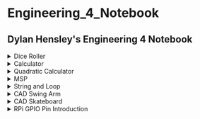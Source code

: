 # Engineering_4_Notebook
## Dylan Hensley's Engineering 4 Notebook
 
<details><summary>Dice Roller</summary>
 
## Dice Roller

### Assignment Description

In this assignment, we created a number generator that would pick a random number from 1-6. For this assignment, we needed to use "import random" which is a function that is used to select random results out of possible outcomes. The prgram can also be exited out or give you the option to roll again. This assignment, if done correctly, should have relatively clean code and should be really fun to use.

### Evidence 
 
<details><summary>Code</summary>
 
 
 ``` python
 
 # Automatic Dice Roller

# Written by [Dylan J. Hensley]

print ("🎲Automatic Dice Roller🎲:") # Title

import random
roll_again = ""
while roll_again == "":
    roll_dice = input("🎲Roll The Dice ⬇") # Telling you to Roll the Dice

    if roll_dice == "Roll": # What you write to roll the Dice
        posiblle_results = [6, 5, 4, 3, 2, 1] # possible outcomes
        result = random.choice(posiblle_results) # Picks out a random number
        print("You rolled a... " + str(result)) # Tells you the random number
    roll_again = input("X to exit / Enter to Roll again🎲")

```
 
</details>
 
<img src="https://github.com/DylnH/Engineering_4_Notebook/blob/main/Screenshot%202021-10-05%209.55.41%20PM.png?raw=true" alt="Screenshot 2021-10-05 9.55.41 PM.png"/>
 
 Onces you start, Type in "Roll" and Taa Daa, you should get a number between 1-6. Then if you want to roll again, press "enter", if not, "X"

### Wiring

N/A
 
### Reflection

The assignment wasn't hard at all, however, it was SO hard to follow Mr Miller's demands. Eventhough my code was working, he made me redo it over and over and over again, because I didn't "follow intructions". What kind of monster does that??? Anyway, if you want to do this assignment, look at the for the .py file in my readme.Personally, feel like I understand things more when I get to see it write in front of my face.
 
</details>

<details><summary>Calculator</summary>
 
## Calculator

### Assignment Description

In this assignment we were tasked to create a calculator that could add, subtracted, multiply ,and divide. The catch however, was to do all that, using only one function. By using "doMath" you are able to "do math" and solve simple math equations. The program can be exited out of and can give you the option to calculate again. This assignment will nt take you long, if you know which function to use.

### Evidence 
 
<details><summary>Code</summary>
 
 
 ``` python
 
 # Kalculator

def doMath(x,y,z):
    if(z==1):#addition
        return x + y
    if(z==2):#subtraction
         return x - y
    if(z==3):#mulitplication
         return x * y
    if(z==4):#division
         return round(x / y, 2)

while True:

        x = float(input("Enter 1st number: ")) #type in first input
        y = float(input("Enter 2nd number: ")) #type in second input

        print("Sum:        ", doMath(x,y,1)) #print out possible outcomes
        print("Difference: ", doMath(x,y,2))
        print("Product:    ", doMath(x,y,3))
        print("Quotient:   ", doMath(x,y,4))
        break 

```
 
</details>
 
<img src="https://github.com/DylnH/Engineering_4_Notebook/blob/main/Screenshot%202021-10-05%2010.40.39%20PM.png?raw=true" alt="Screenshot 2021-10-05 10.40.39 PM.png"/>
 
 Onces you start, Type in one number, then the second, and you'll get 4 different outcomes (addition,subraction,multiplication,division)

### Wiring

N/A
 
### Reflection

For this assignment, I had a hard time narrowing my code to 1 function. my original code had 4 function (def add, def subtract, def multiply, and def divide). It took me awhile to learn about the doMath function, but after I did, I was able to finish the assignment "properly" (both ways work the same way if you want to make your own calculator).

 
</details>

<details><summary>Quadratic Calculator</summary>
 
## Quadratic Calculator

### Assignment Description

This program computes roots of a quadratic equation when coefficients a, b and c are typed by the user. for this assignment I used 
"def quadCalc" as the main function. I have trouble with Quadratics in reality so coding I thought would be dificult, but is will not be as bad as it may seem.
	
### Evidence 
 
<details><summary>Code</summary>
 
 
 ``` python
 
#Quadratic Solver


def quadCalc(a,b,c): # quadCalc = do quadratic/advanced math calculations
  intA = int(a)
  intB = int(b) 
  intC = int(c) 
  disc = ((intB*intB)-(4*intA*intC)) 
  Q1 = (-intB / (2*intA))
  if disc < 0: # if disc < 0 = calculate, then if answer is determind to have no real roots,print
    return("no real roots.".format(intA, intB, intC))
  if disc == 0: # if disc == 0 = calculate, then if answer is determind to have real roots,print
    return("The root =: {0}".format(Q1)) 
  if disc > 0: 
    pos = ((disc**0.5)/(2*intA)) 
    w = round((Q1 - pos),5) 
    x = round((Q1 + pos),5) 
    return([w,x]) 

while True:
    print("Enter coefficients") #Asking for user input
    a = input("Enter 1st coefficient: ") #input of 1st number
    b = input("Enter 2nd coefficient: ") #input second number
    c = input("Enter 3rd coefficient: ") #input third number
    returnVal = quadCalc(a,b,c)
    if isinstance(returnVal,list): 
      print("Two roots:")
      for root in returnVal:
        print(root)
    else:
      print(returnVal) 

```
 
</details>
 
<img src="https://github.com/DylnH/Engineering_4_Notebook/blob/main/Screenshot%202021-10-05%2010.58.30%20PM.png?raw=true" alt="Screenshot 2021-10-05 10.58.30 PM.png"/>
 
 Onces you start, Type in one number, then the second, then the third and you'll get your answer. (real roots or no real roots as well)

### Wiring

N/A
 
### Reflection

In This assignment, I had some problem with the inputs, however that was just a typo I had that I didn't see. I didn't really have any issues. Also, with any assignment, Looking something up will help you understand what is happening and what you need to do. Additinally follow intructions, At first, I didn't read the desrciption for this assignment and just did my own thing. DON'T. I had to redo this one multiple times because of it.
 
</details>

<details><summary>MSP</summary>
 
## Hangman Game
### Assignment Description

In this assignment, we created a hangman game,that can be played by two people. The first player would type in a word, and the game with begin. The second player would guess and a stick figure will gradually form, depending on if the player answers wrong. The concept is pretty staight forward, a standard hangman game. This look a little longer than the rest of the assignments, but thats due to difficulty.

### Evidence 
	
<details><summary>Code</summary>
 
 
 ``` python

 #hangboy

import time

wrongArr = ["________	", # will print one row for every wromg answer
	    "|       |  ",
            "|       O  ",
            "|      /|\\",
            "|      / \\", 
            "|          ",
	    "|		"]
print ("write a word.")

word = input() # Player #1 input setup
time.sleep(1)

print ("\n" * 50)
print ("Guess")
time.sleep(0.5)

guesses = ' '
turns = len(wrongArr)
save = turns
while turns > 0:
    failed = 0 
    for char in word:
        if char in guesses:
            print (char) 

        else:
            print ("_")
            failed += 1

    if failed == 0:
        print ("You won :)")# if you win, print
        break
    print
    guess = input() 
    guesses += guess 

    if guess not in word:
        turns -= 1
        for i in range(save - turns): 
       	    print (wrongArr[i])
        print ("You have", + turns, 'more guesses') # number of guesses

        if turns == 0:
            print ("You lost (x_x)") # death

    print ("_______________________________")

```
 
</details>
 
 <img src="https://github.com/DylnH/Engineering_4_Notebook/blob/main/Screenshot%202021-10-12%20at%203.20.22%20PM.png?raw=true">	
 <img src="https://github.com/DylnH/Engineering_4_Notebook/blob/main/Screenshot%202021-10-12%20at%203.19.39%20PM.png?raw=true">
 
  
 Onces you start, Type in "Roll" and Taa Daa, you should get a number between 1-6. Then if you want to roll again, press "enter", if not, "X"

### Wiring

N/A
 
### Reflection

For this assignment, I had difficulty with the "player input aspect of the assignment. I tried to get away with it by making a random word generator so you can play with yourself,but thats a different project. After I figure that out This helped me solve my issues. [Link to Hangman code](https://inventwithpython.com/invent4thed/chapter8.html)
	
</details>

<details><summary>String and Loop</summary>
 
## String and Loop

### Assignment Description
	
For this assignment, We were tasked to make a program that would print out sentences were written out by a user. In this assignmnt I used numpy array with is a function that can be used to make compact lists in certain formats in very quick time. by using it, you can get your code to look really clean, because there isn't that much to do.


### Evidence 
 
<details><summary>Code</summary>
 
 ``` python
 
 # Loops and string

# Written by Dylan J. Hensley


import numpy 

txt = input("Write somethin' ")

letters = list(txt)
array1 = numpy.array(letters) # formats letters vertically in a list format

for i in letters:
    newStr = i.replace(' ', '-')  # instead of space, it a "-"
    print(newStr)
 
 ```
</details>

 <img src="https://github.com/DylnH/Engineering_4_Notebook/blob/main/Screenshot%20(15).png?raw=true">

First type out some sentences,words,phrase, anythings for that matter, and press "enter" then your program will print it out vertically.
 
### Wiring

N/A
 
### Reflection

The assignment wasn't hard at all, numpy works wonders, It's litterally made for this assignment (or making lists). At first I was a bit confused on what the assignment was asking for and my code had the text printed horizantally but other than that easy fix, this assignment was quick and fun.

</details>
	
	
<details><summary>CAD Swing Arm</summary>
 
## CAD Swing Arm

### Assignment Description
	
This assignment asked me to replicate a swing arm part from a set of drawings. The assignment style is similar to a portion of the Onshape Associate Certification test.

### Evidence 

#### Configuration #1
	
<img src="https://github.com/DylnH/Engineering_4_Notebook/blob/main/Screenshot%202021-10-21%2011.36.42%20PM.png?raw=true">
	
	
#### Configuration #2
	
<img src="https://github.com/DylnH/Engineering_4_Notebook/blob/main/Screenshot%202021-10-21%2011.37.15%20PM.png?raw=true">
	
#### Links

[Swing Arm Link](https://cvilleschools.onshape.com/documents/5ce46cef149ffc7d33da91cc/w/8b3d52efd11c982e6632a7d7/e/8e3422795aa742f79d0cd294)

### Reflection

Creating this part from a drawing was pretty simple due to my past experience with tracing. However I will say that it's not the easiest to create something based off a black and white image. Next time, I will spend more time analyzing the drawings before I actually start making the part!

</details>

<details><summary>CAD Skateboard</summary>
 
## CAD Skateboard

### Assignment Description
	
For this assignment, We were tasked to make a skateboard in a step by step format. We created every part, the deck, the trucks, the wheels, bearings, and hardware. This was really fun to work on and will help you build up certain skills like using the hole tools, split and moving faces, and how to edit preexisting parts.


### Evidence 

<details><summary>Images</summary>

#### Deck
	
<img src="https://github.com/DylnH/Engineering_4_Notebook/blob/main/Screenshot%202021-10-21%2011.40.38%20PM.png?raw=true">
	
#### Trucks
	
<img src="https://github.com/DylnH/Engineering_4_Notebook/blob/main/jbnjnjn.png?raw=true" alt="jbnjnjn.png"/>
	
#### Wheel
	
<img src="https://github.com/DylnH/Engineering_4_Notebook/blob/main/Screenshot%202021-10-21%2011.39.18%20PM.png?raw=true">
	
#### Bearing
	
<img src="https://github.com/DylnH/Engineering_4_Notebook/blob/main/Screenshot%202021-10-21%2011.39.36%20PM.png?raw=true">
	
#### Complete Skateboard
	
<img src="https://github.com/DylnH/Engineering_4_Notebook/blob/main/Screenshot%202021-10-21%2011.41.56%20PM.png?raw=true">

 </details>

#### Links
	
[SkateBoard](https://cvilleschools.onshape.com/documents/d5ff6f7a97309cc405ae1018/w/6e7e7d22ebda895d6140c3e2/e/a68ca3ee1887abae4454c96c)
 
### Reflection

This assignment was more fun than anything. I didn't learn that much of anything with this one however it's always good to practice. If you want to do this project, use this [Link]( https://cvilleschools.onshape.com/documents/ce5ac8909ec93f2ab937afda/w/77af2f4715cd6b9dc0f3d968/e/1cf175a4a9e7faeb7db52e25). This will give a complete step-by-step process created by Dorctor Shields. I will say, if you complete the harder truck design, you'll notice that the trucks and wheels are way closer to the deck than a normal skateboard. It bothered me a bit so I just tweaked the design a bit, plus adding riser pads.

</details>

<details><summary>RPi GPIO Pin Introduction</summary>
 
## RPi GPIO Pin Introduction

### Assignment Description
	
For this assignment. we coded a LED to remotely blink an LED on and off with our pi and a T Cobbler.

### Evidence 

<details><summary>Code</summary>
 
 ``` python
 
import RPi.GPIO as GPIO
import time

GPIO.setmode(GPIO.BCM)
GPIO.setwarnings(False)
b = [26]
y = [20]
g = [19]
r = [21]
GPIO.setup(b, GPIO.OUT)
GPIO.setup(y, GPIO.OUT)
GPIO.setup(g, GPIO.OUT)
GPIO.setup(r, GPIO.OUT)
while True:
	GPIO.output(b, 1)
	GPIO.output(y, 0)
	GPIO.output(g, 0)
	GPIO.output(r, 0)
	time.sleep(0.08)
	GPIO.output(b, 0)
	GPIO.output(y, 1)
	GPIO.output(g, 0)
	GPIO.output(r, 0)
	time.sleep(0.08)
	GPIO.output(b, 0)
	GPIO.output(y, 0)
	GPIO.output(g, 0)
	GPIO.output(r, 1)
	time.sleep(0.08)
	GPIO.output(b, 0)
	GPIO.output(y, 0)
	GPIO.output(g, 1)
	GPIO.output(r, 0)
	time.sleep(0.08)
 
 ```
</details>
	
	
#### Configuration #2
	
<img src="https://github.com/DylnH/Engineering_4_Notebook/blob/main/Screenshot%202021-10-21%2011.37.15%20PM.png?raw=true">
	
#### Links

[Swing Arm Link](https://cvilleschools.onshape.com/documents/5ce46cef149ffc7d33da91cc/w/8b3d52efd11c982e6632a7d7/e/8e3422795aa742f79d0cd294)

### Reflection

Creating this part from a drawing was pretty simple due to my past experience with tracing. However I will say that it's not the easiest to create something based off a black and white image. Next time, I will spend more time analyzing the drawings before I actually start making the part!

</details>
